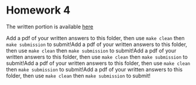 # Homework 4
The written portion is available [here](https://docs.google.com/document/d/1XybXmTD5-NTJ1gfLq3tYb-wUUDJGZS8xgO912DLf50Q/edit?usp=sharing)

Add a pdf of your written answers to this folder, then use `make clean` then `make submission` to submit!Add a pdf of your written answers to this folder, then use `make clean` then `make submission` to submit!Add a pdf of your written answers to this folder, then use `make clean` then `make submission` to submit!Add a pdf of your written answers to this folder, then use `make clean` then `make submission` to submit!Add a pdf of your written answers to this folder, then use `make clean` then `make submission` to submit!
